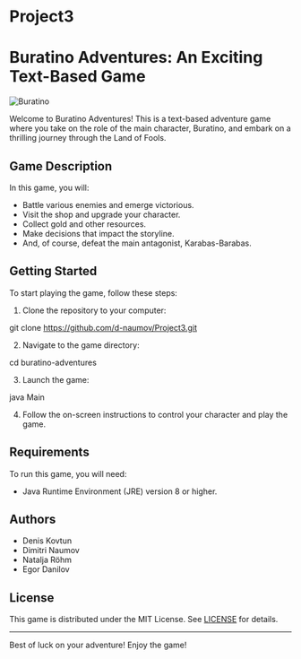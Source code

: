 # Project3

# Buratino Adventures: An Exciting Text-Based Game

![Buratino](C:\Users\Nutzer\Desktop\Git\Project3\img.png)

Welcome to Buratino Adventures! This is a text-based adventure game where you take on the role of
the main character, Buratino, and embark on a thrilling journey through the Land of Fools.

## Game Description

In this game, you will:

- Battle various enemies and emerge victorious.
- Visit the shop and upgrade your character.
- Collect gold and other resources.
- Make decisions that impact the storyline.
- And, of course, defeat the main antagonist, Karabas-Barabas.

## Getting Started

To start playing the game, follow these steps:

1. Clone the repository to your computer:

git clone https://github.com/d-naumov/Project3.git

2. Navigate to the game directory:

cd buratino-adventures

3. Launch the game:

java Main

4. Follow the on-screen instructions to control your character and play the game.

## Requirements

To run this game, you will need:

- Java Runtime Environment (JRE) version 8 or higher.

## Authors

- Denis Kovtun
- Dimitri Naumov
- Natalja Röhm
- Egor Danilov

## License

This game is distributed under the MIT License. See [LICENSE](LICENSE.txt) for details.

---

Best of luck on your adventure! Enjoy the game!